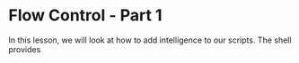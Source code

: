 # Flow Control - Part 1
In this lesson, we will look at how to add intelligence to our scripts.
The shell provides 
<!--stackedit_data:
eyJoaXN0b3J5IjpbLTE3NzI3NzgzMDNdfQ==
-->